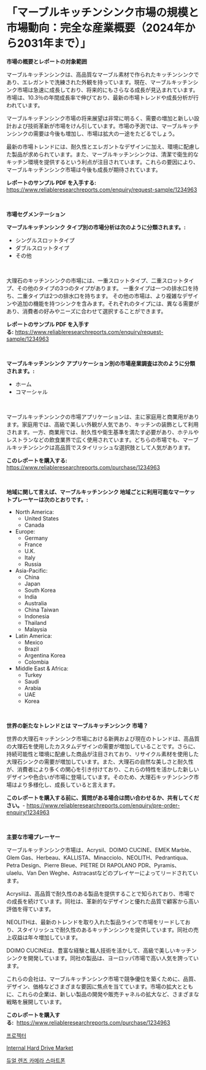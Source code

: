 <p><h1>「マーブルキッチンシンク市場の規模と市場動向：完全な産業概要（2024年から2031年まで）」</h1></p><p><strong>市場の概要とレポートの対象範囲</strong></p>
<p><p>マーブルキッチンシンクは、高品質なマーブル素材で作られたキッチンシンクであり、エレガントで洗練された外観を持っています。現在、マーブルキッチンシンク市場は急速に成長しており、将来的にもさらなる成長が見込まれています。市場は、10.3％の年間成長率で伸びており、最新の市場トレンドや成長分析が行われています。</p><p>マーブルキッチンシンク市場の将来展望は非常に明るく、需要の増加と新しい設計および技術革新が市場をけん引しています。市場の予測では、マーブルキッチンシンクの需要は今後も増加し、市場は拡大の一途をたどるでしょう。</p><p>最新の市場トレンドには、耐久性とエレガントなデザインに加え、環境に配慮した製品が求められています。また、マーブルキッチンシンクは、清潔で衛生的なキッチン環境を提供するという利点が注目されています。これらの要因により、マーブルキッチンシンク市場は今後も成長が期待されています。</p></p>
<p><strong>レポートのサンプル PDF を入手する:</strong> <a href="https://www.reliableresearchreports.com/enquiry/request-sample/1234963">https://www.reliableresearchreports.com/enquiry/request-sample/1234963</a></p>
<p>&nbsp;</p>
<p><strong>市場セグメンテーション</strong></p>
<p><strong>マーブルキッチンシンク タイプ別の市場分析は次のように分類されます。:</strong></p>
<p><ul><li>シングルスロットタイプ</li><li>ダブルスロットタイプ</li><li>その他</li></ul></p>
<p>&nbsp;</p>
<p><p>大理石のキッチンシンクの市場には、一重スロットタイプ、二重スロットタイプ、その他のタイプの3つのタイプがあります。 一重タイプは一つの排水口を持ち、二重タイプは2つの排水口を持ちます。 その他の市場は、より複雑なデザインや追加の機能を持つシンクを含みます。それぞれのタイプには、異なる需要があり、消費者の好みやニーズに合わせて選択することができます。</p></p>
<p><strong>レポートのサンプル PDF を入手する:</strong>&nbsp;<a href="https://www.reliableresearchreports.com/enquiry/request-sample/1234963">https://www.reliableresearchreports.com/enquiry/request-sample/1234963</a></p>
<p>&nbsp;</p>
<p><strong> マーブルキッチンシンク アプリケーション別の市場産業調査は次のように分類されます。:</strong></p>
<p><ul><li>ホーム</li><li>コマーシャル</li></ul></p>
<p>&nbsp;</p>
<p><p>マーブルキッチンシンクの市場アプリケーションは、主に家庭用と商業用があります。家庭用では、高級で美しい外観が人気であり、キッチンの装飾として利用されます。一方、商業用では、耐久性や衛生基準を満たす必要があり、ホテルやレストランなどの飲食業界で広く使用されています。どちらの市場でも、マーブルキッチンシンクは高品質でスタイリッシュな選択肢として人気があります。</p></p>
<p><strong>このレポートを購入する:</strong>&nbsp; <a href="https://www.reliableresearchreports.com/purchase/1234963">https://www.reliableresearchreports.com/purchase/1234963</a></p>
<p>&nbsp;</p>
<p><strong>地域に関して言えば、マーブルキッチンシンク 地域ごとに利用可能なマーケットプレーヤーは次のとおりです。:</strong></p>
<p><ul>
    <li>
        North America:
        <ul>
            <li>United States</li>
            <li>Canada</li>
        </ul>
    </li>
    <li>
        Europe:
        <ul>
            <li>Germany</li>
            <li>France</li>
            <li>U.K.</li>
            <li>Italy</li>
            <li>Russia</li>
        </ul>
    </li>
    <li>
        Asia-Pacific:
        <ul>
            <li>China</li>
            <li>Japan</li>
            <li>South Korea</li>
            <li>India</li>
            <li>Australia</li>
            <li>China Taiwan</li>
            <li>Indonesia</li>
            <li>Thailand</li>
            <li>Malaysia</li>
        </ul>
    </li>
    <li>
        Latin America:
        <ul>
            <li>Mexico</li>
            <li>Brazil</li>
            <li>Argentina Korea</li>
            <li>Colombia</li>
        </ul>
    </li>
    <li>
        Middle East & Africa:
        <ul>
            <li>Turkey</li>
            <li>Saudi</li>
            <li>Arabia</li>
            <li>UAE</li>
            <li>Korea</li>
        </ul>
    </li>
    </ul></p>
<p>&nbsp;</p>
<p><strong>世界の新たなトレンドとは マーブルキッチンシンク 市場？</strong></p>
<p><p>世界の大理石キッチンシンク市場における新興および現在のトレンドは、高品質の大理石を使用したカスタムデザインの需要が増加していることです。さらに、持続可能性と環境に配慮した商品が注目されており、リサイクル素材を使用した大理石シンクの需要が増加しています。また、大理石の自然な美しさと耐久性が、消費者により多くの関心を引き付けており、これらの特性を活かした新しいデザインや色合いが市場に登場しています。そのため、大理石キッチンシンク市場はより多様化し、成長していると言えます。</p></p>
<p><strong>このレポートを購入する前に、質問がある場合は問い合わせるか、共有してください。</strong>- <a href="https://www.reliableresearchreports.com/enquiry/pre-order-enquiry/1234963">https://www.reliableresearchreports.com/enquiry/pre-order-enquiry/1234963</a></p>
<p>&nbsp;</p>
<p><strong>主要な市場プレーヤー</strong></p>
<p><p>マーブルキッチンシンク市場は、Acrysil、DOIMO CUCINE、EMEK Marble、Glem Gas、Herbeau、KALLISTA、Minacciolo、NEOLITH、Pedrantiqua、Petra Design、Pierre Bleue、PIETRE DI RAPOLANO PDR、Pyramis、ulaelu、Van Den Weghe、Astracastなどのプレイヤーによってリードされています。</p><p>Acrysilは、高品質で耐久性のある製品を提供することで知られており、市場での成長を続けています。同社は、革新的なデザインと優れた品質で顧客から高い評価を得ています。</p><p>NEOLITHは、最新のトレンドを取り入れた製品ラインで市場をリードしており、スタイリッシュで耐久性のあるキッチンシンクを提供しています。同社の売上収益は年々増加しています。</p><p>DOIMO CUCINEは、豊富な経験と職人技術を活かして、高級で美しいキッチンシンクを開発しています。同社の製品は、ヨーロッパ市場で高い人気を誇っています。</p><p>これらの会社は、マーブルキッチンシンク市場で競争優位を築くために、品質、デザイン、価格などさまざまな要因に焦点を当てています。市場の拡大とともに、これらの企業は、新しい製品の開発や販売チャネルの拡大など、さまざまな戦略を展開しています。</p></p>
<p><strong>このレポートを購入する:</strong>&nbsp;&nbsp;<a href="https://www.reliableresearchreports.com/purchase/1234963">https://www.reliableresearchreports.com/purchase/1234963</a></p>
<p><p><a href="https://github.com/sammyUltyylrich9067856/Market-Research-Report-List-1/blob/main/355166111034.md">프로젝터</a></p><p><a href="https://github.com/Whitneyboyettebo9kiw7yr13/Market-Research-Report-List-1/blob/main/internal-hard-drive-market.md">Internal Hard Drive Market</a></p><p><a href="https://github.com/Elenrrera7685/Market-Research-Report-List-1/blob/main/901029411033.md">듀얼 렌즈 카메라 스마트폰</a></p></p>